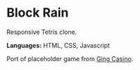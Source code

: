 # Block Rain
Responsive Tetris clone.

**Languages:** HTML, CSS, Javascript

Port of placeholder game from [Ging Casino](http://gingcasino.com).